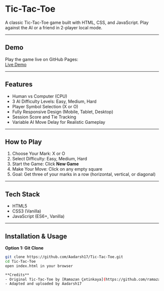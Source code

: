# Tic-Tac-Toe

A classic Tic-Tac-Toe game built with HTML, CSS, and JavaScript. Play against the AI or a friend in 2-player local mode.

---

## Demo
Play the game live on GitHub Pages:  
[Live Demo](https://Aadarsh17.github.io/Tic-Tac-Toe/)

---

## Features
- Human vs Computer (CPU)  
- 3 AI Difficulty Levels: Easy, Medium, Hard  
- Player Symbol Selection (X or O)  
- Fully Responsive Design (Mobile, Tablet, Desktop)  
- Session Score and Tie Tracking  
- Variable AI Move Delay for Realistic Gameplay  

---

## How to Play
1. Choose Your Mark: X or O  
2. Select Difficulty: Easy, Medium, Hard  
3. Start the Game: Click **New Game**  
4. Make Your Move: Click on any empty square  
5. Goal: Get three of your marks in a row (horizontal, vertical, or diagonal)  

---

## Tech Stack
- HTML5  
- CSS3 (Vanilla)  
- JavaScript (ES6+, Vanilla)  

---

## Installation & Usage

**Option 1: Git Clone**
```bash
git clone https://github.com/Aadarsh17/Tic-Tac-Toe.git
cd Tic-Tac-Toe
open index.html in your browser

**Credits**
- Original Tic-Tac-Toe by [Ramazan Çetinkaya](https://github.com/ramazancetinkaya) 
- Adapted and uploaded by Aadarsh17
